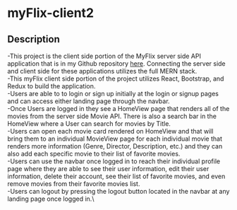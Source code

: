 # myFlix-client2

## Description
-This project is the client side portion of the MyFlix server side API application that is in my Github repository [here](https://github.com/kevintursi/Movie_API). Connecting the server side and client side for these applications utilizes the full MERN stack.\
-This myFlix client side portion of the project utilizes React, Bootstrap, and Redux to build the application.\
-Users are able to to login or sign up initially at the login or signup pages and can access either landing page through the navbar.\
-Once Users are logged in they see a HomeView page that renders all of the movies from the server side Movie API. There is also a search bar in the HomeView where a User can search for movies by Title.\
-Users can open each movie card rendered on HomeView and that will bring them to an individual MovieView page for each individual movie that renders more information (Genre, Director, Description, etc.) and they can also add each specific movie to their list of favorite movies.\
-Users can use the navbar once logged in to reach their individual profile page where they are able to see their user information, edit their user information, delete their account, see their list of favorite movies, and even remove movies from their favorite movies list.\
-Users can logout by pressing the logout button located in the navbar at any landing page once logged in.\